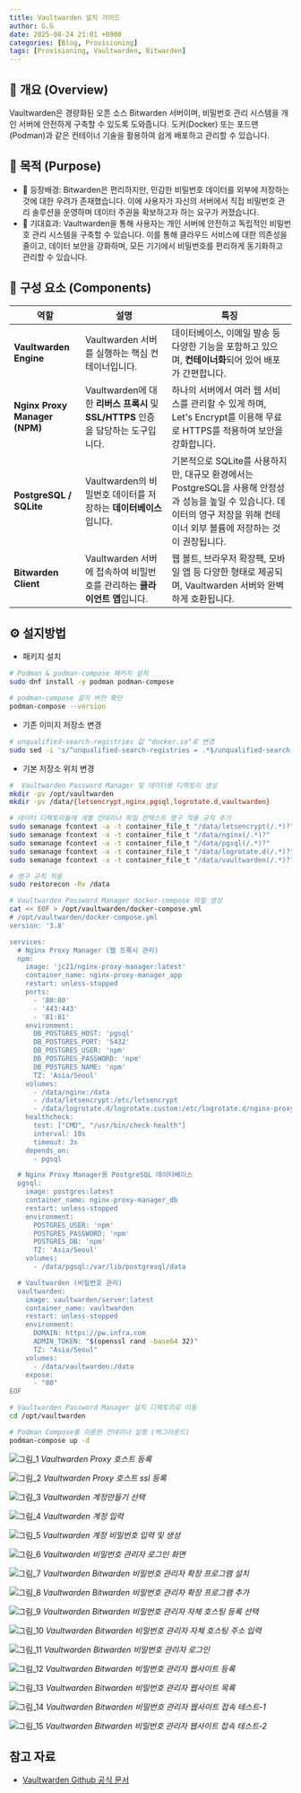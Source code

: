 ```yaml
---
title: Vaultwarden 설치 가이드
author: G.G
date: 2025-08-24 21:01 +0900
categories: [Blog, Provisioning]
tags: [Provisioning, Vaultwarden, Bitwarden]
---
```


## 📘 개요 (Overview)
Vaultwarden은 경량화된 오픈 소스 Bitwarden 서버이며, 비밀번호 관리 시스템을 개인 서버에 안전하게 구축할 수 있도록 도와줍니다. 도커(Docker) 또는 포드맨(Podman)과 같은 컨테이너 기술을 활용하여 쉽게 배포하고 관리할 수 있습니다.

## 📌 목적 (Purpose)
- 🧭 등장배경: Bitwarden은 편리하지만, 민감한 비밀번호 데이터를 외부에 저장하는 것에 대한 우려가 존재했습니다. 이에 사용자가 자신의 서버에서 직접 비밀번호 관리 솔루션을 운영하며 데이터 주권을 확보하고자 하는 요구가 커졌습니다.
- 🎯 기대효과: Vaultwarden을 통해 사용자는 개인 서버에 안전하고 독립적인 비밀번호 관리 시스템을 구축할 수 있습니다. 이를 통해 클라우드 서비스에 대한 의존성을 줄이고, 데이터 보안을 강화하며, 모든 기기에서 비밀번호를 편리하게 동기화하고 관리할 수 있습니다.


## 📝 구성 요소 (Components)

| 역할 | 설명 | 특징 |
|---|---|---|
| **Vaultwarden Engine** | Vaultwarden 서버를 실행하는 핵심 컨테이너입니다. | 데이터베이스, 이메일 발송 등 다양한 기능을 포함하고 있으며, **컨테이너화**되어 있어 배포가 간편합니다. |
| **Nginx Proxy Manager (NPM)** | Vaultwarden에 대한 **리버스 프록시** 및 **SSL/HTTPS** 인증을 담당하는 도구입니다. | 하나의 서버에서 여러 웹 서비스를 관리할 수 있게 하며, Let's Encrypt를 이용해 무료로 HTTPS를 적용하여 보안을 강화합니다. |
| **PostgreSQL / SQLite** | Vaultwarden의 비밀번호 데이터를 저장하는 **데이터베이스**입니다. | 기본적으로 SQLite를 사용하지만, 대규모 환경에서는 PostgreSQL을 사용해 안정성과 성능을 높일 수 있습니다. 데이터의 영구 저장을 위해 컨테이너 외부 볼륨에 저장하는 것이 권장됩니다. |
| **Bitwarden Client** | Vaultwarden 서버에 접속하여 비밀번호를 관리하는 **클라이언트 앱**입니다. | 웹 볼트, 브라우저 확장팩, 모바일 앱 등 다양한 형태로 제공되며, Vaultwarden 서버와 완벽하게 호환됩니다. |

## ⚙️ 설지방법

- 패키지 설치

```bash
# Podman & podman-compose 패키지 설치
sudo dnf install -y podman podman-compose

# podman-compose 설치 버전 확인
podman-compose --version
```

- 기존 이미지 저장소 변경

```bash
# unqualified-search-registries 값 "docker.io"로 변경
sudo sed -i 's/^unqualified-search-registries = .*$/unqualified-search-registries = ["docker.io"]/' /etc/containers/registries.conf
```

- 기본 저장소 위치 변경

```bash
#  Vaultwarden Password Manager 및 데이터용 디렉토리 생성
mkdir -pv /opt/vaultwarden
mkdir -pv /data/{letsencrypt,nginx,pgsql,logrotate.d,vaultwarden}

# 데이터 디렉토리들에 개별 컨테이너 파일 컨텍스트 영구 적용 규칙 추가
sudo semanage fcontext -a -t container_file_t "/data/letsencrypt(/.*)?"
sudo semanage fcontext -a -t container_file_t "/data/nginx(/.*)?"
sudo semanage fcontext -a -t container_file_t "/data/pgsql(/.*)?"
sudo semanage fcontext -a -t container_file_t "/data/logrotate.d(/.*)?"
sudo semanage fcontext -a -t container_file_t "/data/vaultwarden(/.*)?"

# 영구 규칙 적용
sudo restorecon -Rv /data
```

```bash
# Vaultwarden Password Manager docker-compose 파일 생성
cat << EOF > /opt/vaultwarden/docker-compose.yml
# /opt/vaultwarden/docker-compose.yml
version: '3.8'

services:
  # Nginx Proxy Manager (웹 프록시 관리)
  npm:
    image: 'jc21/nginx-proxy-manager:latest'
    container_name: nginx-proxy-manager_app
    restart: unless-stopped
    ports:
      - '80:80'
      - '443:443'
      - '81:81'
    environment:
      DB_POSTGRES_HOST: 'pgsql'
      DB_POSTGRES_PORT: '5432'
      DB_POSTGRES_USER: 'npm'
      DB_POSTGRES_PASSWORD: 'npm'
      DB_POSTGRES_NAME: 'npm'
      TZ: 'Asia/Seoul'
    volumes:
      - /data/nginx:/data
      - /data/letsencrypt:/etc/letsencrypt
      - /data/logrotate.d/logrotate.custom:/etc/logrotate.d/nginx-proxy-manager
    healthcheck:
      test: ["CMD", "/usr/bin/check-health"]
      interval: 10s
      timeout: 3s
    depends_on:
      - pgsql

  # Nginx Proxy Manager용 PostgreSQL 데이터베이스
  pgsql:
    image: postgres:latest
    container_name: nginx-proxy-manager_db
    restart: unless-stopped
    environment:
      POSTGRES_USER: 'npm'
      POSTGRES_PASSWORD: 'npm'
      POSTGRES_DB: 'npm'
      TZ: 'Asia/Seoul'
    volumes:
      - /data/pgsql:/var/lib/postgresql/data

  # Vaultwarden (비밀번호 관리)
  vaultwarden:
    image: vaultwarden/server:latest
    container_name: vaultwarden
    restart: unless-stopped
    environment:
      DOMAIN: https://pw.infra.com
      ADMIN_TOKEN: "$(openssl rand -base64 32)"
      TZ: "Asia/Seoul"
    volumes:
      - /data/vaultwarden:/data
    expose:
      - "80"
EOF
```

```bash
# Vaultwarden Password Manager 설치 디렉토리로 이동
cd /opt/vaultwarden

# Podman Compose를 이용한 컨테이너 실행 (백그라운드)
podman-compose up -d
```

![그림_1](/assets/img/2025-08-24/그림1.png)
_Vaultwarden Proxy 호스트 등록_

![그림_2](/assets/img/2025-08-24/그림2.png)
_Vaultwarden Proxy 호스트 ssl 등록_

![그림_3](/assets/img/2025-08-24/그림3.png)
_Vaultwarden 계정만들기 선택_

![그림_4](/assets/img/2025-08-24/그림4.png)
_Vaultwarden 계정 입력_

![그림_5](/assets/img/2025-08-24/그림5.png)
_Vaultwarden 계정 비밀번호 입력 및 생성_

![그림_6](/assets/img/2025-08-24/그림6.png)
_Vaultwarden 비밀번호 관리자 로그인 화면_

![그림_7](/assets/img/2025-08-24/그림7.png)
_Vaultwarden Bitwarden 비밀번호 관리자 확장 프로그램 설치_

![그림_8](/assets/img/2025-08-24/그림8.png)
_Vaultwarden Bitwarden 비밀번호 관리자 확장 프로그램 추가_

![그림_9](/assets/img/2025-08-24/그림9.png)
_Vaultwarden Bitwarden 비밀번호 관리자 자체 호스팅 등록 선택_

![그림_10](/assets/img/2025-08-24/그림10.png)
_Vaultwarden Bitwarden 비밀번호 관리자 자체 호스팅 주소 입력_

![그림_11](/assets/img/2025-08-24/그림11.png)
_Vaultwarden Bitwarden 비밀번호 관리자 로그인_

![그림_12](/assets/img/2025-08-24/그림12.png)
_Vaultwarden Bitwarden 비밀번호 관리자 웹사이트 등록_

![그림_13](/assets/img/2025-08-24/그림13.png)
_Vaultwarden Bitwarden 비밀번호 관리자 웹사이트 목록_

![그림_14](/assets/img/2025-08-24/그림14.png)
_Vaultwarden Bitwarden 비밀번호 관리자 웹사이트 접속 테스트-1_

![그림_15](/assets/img/2025-08-24/그림15.png)
_Vaultwarden Bitwarden 비밀번호 관리자 웹사이트 접속 테스트-2_

## 참고 자료
- [Vaultwarden Github 공식 문서](https://github.com/dani-garcia/vaultwarden)
